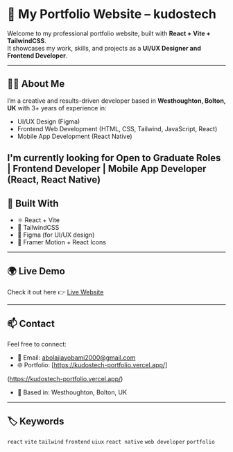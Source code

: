 # 💼 My Portfolio Website – kudostech

Welcome to my professional portfolio website, built with **React + Vite + TailwindCSS**.  
It showcases my work, skills, and projects as a **UI/UX Designer and Frontend Developer**.

---

## 👨‍💻 About Me

I’m a creative and results-driven developer based in **Westhoughton, Bolton, UK** with 3+ years of experience in:

- UI/UX Design (Figma)
- Frontend Web Development (HTML, CSS, Tailwind, JavaScript, React)
- Mobile App Development (React Native)

I'm currently looking for Open to Graduate Roles | Frontend Developer | Mobile App Developer (React, React Native)
---

## 🔧 Built With

- ⚛️ React + Vite
- 💨 TailwindCSS
- 🎨 Figma (for UI/UX design)
- 🧠 Framer Motion + React Icons

---

## 🌍 Live Demo

Check it out here 👉 [Live Website](https://kudostech-portfolio.vercel.app/)

---

## 📫 Contact

Feel free to connect:

- 📧 Email: [abolajiayobami2000@gmail.com](mailto:abolajiayobami2000@gmail.com)
- 🌐 Portfolio: [https://kudostech-portfolio.vercel.app/]

(https://kudostech-portfolio.vercel.app/)
- 📍 Based in: Westhoughton, Bolton, UK

---

## 🏷️ Keywords

`react` `vite` `tailwind` `frontend` `uiux` `react native` `web developer` `portfolio`
